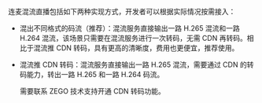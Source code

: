 连麦混流直播包括如下两种实现方式，开发者可以根据实际情况按需接入：
- 混出不同格式的码流（推荐）：混流服务直接输出一路 H.265 混流和一路 H.264 混流，该场景只需要在混流服务进行一次转码，无需 CDN 再转码。相比于混流推 CDN 转码，具有更高的清晰度，费用也更便宜，推荐使用。
- 混流推 CDN 转码：混流服务直接输出一路 H.265 混流，需要通过 CDN 的转码能力，转出一路 H.265 和一路 H.264 码流。

   <div class="mk-warning">

   需要联系 ZEGO 技术支持开通 CDN 转码功能。
   </div> 



